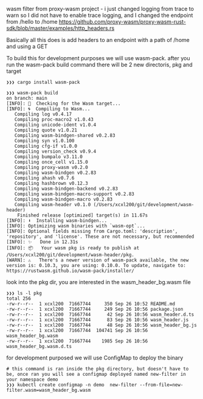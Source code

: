 wasm filter from proxy-wasm project - i just changed logging from trace to warn so I did not have to enable trace logging, and I changed the endpoint from /hello to /home
https://github.com/proxy-wasm/proxy-wasm-rust-sdk/blob/master/examples/http_headers.rs


Basically all this does is add headers to an endpoint with a path of /home and using a GET


To build this for development purposes we will use wasm-pack.
after you run the wasm-pack build command there will be 2 new directoris, pkg and target

```
❯❯❯ cargo install wasm-pack

❯❯❯ wasm-pack build                                                                                                                                                                                                                                                                   on branch: main
[INFO]: 🎯  Checking for the Wasm target...
[INFO]: 🌀  Compiling to Wasm...
   Compiling log v0.4.17
   Compiling proc-macro2 v1.0.43
   Compiling unicode-ident v1.0.4
   Compiling quote v1.0.21
   Compiling wasm-bindgen-shared v0.2.83
   Compiling syn v1.0.100
   Compiling cfg-if v1.0.0
   Compiling version_check v0.9.4
   Compiling bumpalo v3.11.0
   Compiling once_cell v1.15.0
   Compiling proxy-wasm v0.2.0
   Compiling wasm-bindgen v0.2.83
   Compiling ahash v0.7.6
   Compiling hashbrown v0.12.3
   Compiling wasm-bindgen-backend v0.2.83
   Compiling wasm-bindgen-macro-support v0.2.83
   Compiling wasm-bindgen-macro v0.2.83
   Compiling wasm-header v0.1.0 (/Users/xcxl200/git/development/wasm-header)
    Finished release [optimized] target(s) in 11.67s
[INFO]: ⬇️  Installing wasm-bindgen...
[INFO]: Optimizing wasm binaries with `wasm-opt`...
[INFO]: Optional fields missing from Cargo.toml: 'description', 'repository', and 'license'. These are not necessary, but recommended
[INFO]: ✨   Done in 12.31s
[INFO]: 📦   Your wasm pkg is ready to publish at /Users/xcxl200/git/development/wasm-header/pkg.
[WARN]: ⚠️   There's a newer version of wasm-pack available, the new version is: 0.10.3, you are using: 0.10.0. To update, navigate to: https://rustwasm.github.io/wasm-pack/installer/

```

look into the pkg dir, you are interested in the wasm_header_bg.wasm file
```
❯❯❯ ls -l pkg
total 256
-rw-r--r--  1 xcxl200  71667744     350 Sep 26 10:52 README.md
-rw-r--r--  1 xcxl200  71667744     249 Sep 26 10:56 package.json
-rw-r--r--  1 xcxl200  71667744      42 Sep 26 10:56 wasm_header.d.ts
-rw-r--r--  1 xcxl200  71667744      83 Sep 26 10:56 wasm_header.js
-rw-r--r--  1 xcxl200  71667744      48 Sep 26 10:56 wasm_header_bg.js
-rw-r--r--  1 xcxl200  71667744  104741 Sep 26 10:56 wasm_header_bg.wasm
-rw-r--r--  1 xcxl200  71667744    1985 Sep 26 10:56 wasm_header_bg.wasm.d.ts
```

for development purposed we will use ConfigMap to deploy the binary
```
# this command is ran inside the pkg directory, but doesn't have to be, once ran you will see a configmap deployed named new-filter in your namespace demo
❯❯❯ kubectl create configmap -n demo  new-filter --from-file=new-filter.wasm=wasm_header_bg.wasm
```
